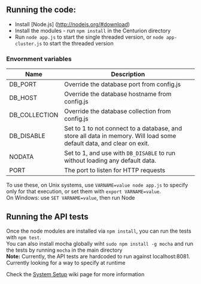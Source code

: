 ## Running the code:
* Install [Node.js] (http://nodejs.org/#download)
* Install the modules - run `npm install` in the Centurion directory
* Run `node app.js` to start the single threaded version, or `node app-cluster.js` to start the threaded version

### Envornment variables

| Name | Description |
|------|-------------|
| DB_PORT | Override the database port from config.js |
| DB_HOST | Override the database hostname from config.js |
| DB_COLLECTION | Override the database collection from config.js |
| DB_DISABLE | Set to 1 to not connect to a database, and store all data in memory. Will load some default data, and clear on exit. |
| NODATA | Set to 1, and use with `DB_DISABLE` to run without loading any default data. |
| PORT | The port to listen for HTTP requests |

To use these, on Unix systems, use `VARNAME=value node app.js` to specify only for that execution, or set them with `export VARNAME=value`.  
On Windows: use `SET VARNAME=value`, then run Node


## Running the API tests
Once the node modules are installed via `npm install`, you can run the tests with `npm test`.  
You can also install mocha globally wiht `sudo npm install -g mocha` and run the tests by running `mocha` in the main directory  
**Note:** Currently, the API tests are hardcoded to run against localhost:8081. Currently looking for a way to specify at runtime

Check the [System Setup](https://github.com/NextCenturyCorporation/centurion-student-alerting/wiki/System-Setup) wiki page for more information
